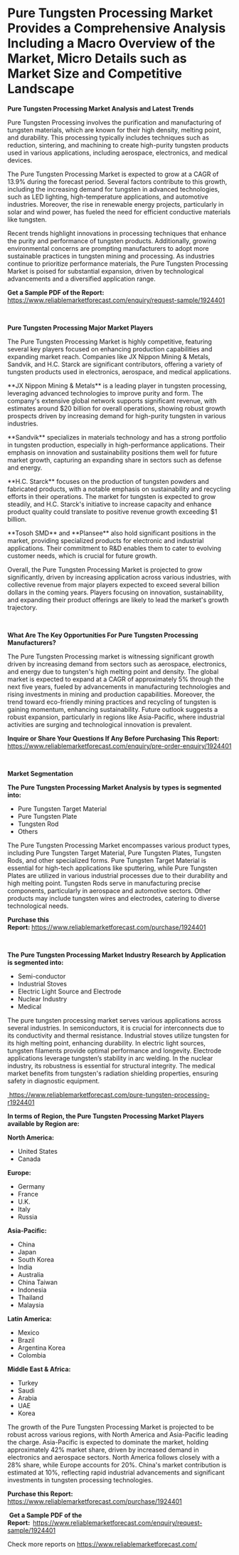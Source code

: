 <p><h1>Pure Tungsten Processing Market Provides a Comprehensive Analysis Including a Macro Overview of the Market, Micro Details such as Market Size and Competitive Landscape</h1></p><p><strong>Pure Tungsten Processing Market Analysis and Latest Trends</strong></p>
<p><p>Pure Tungsten Processing involves the purification and manufacturing of tungsten materials, which are known for their high density, melting point, and durability. This processing typically includes techniques such as reduction, sintering, and machining to create high-purity tungsten products used in various applications, including aerospace, electronics, and medical devices.</p><p>The Pure Tungsten Processing Market is expected to grow at a CAGR of 13.9% during the forecast period. Several factors contribute to this growth, including the increasing demand for tungsten in advanced technologies, such as LED lighting, high-temperature applications, and automotive industries. Moreover, the rise in renewable energy projects, particularly in solar and wind power, has fueled the need for efficient conductive materials like tungsten.</p><p>Recent trends highlight innovations in processing techniques that enhance the purity and performance of tungsten products. Additionally, growing environmental concerns are prompting manufacturers to adopt more sustainable practices in tungsten mining and processing. As industries continue to prioritize performance materials, the Pure Tungsten Processing Market is poised for substantial expansion, driven by technological advancements and a diversified application range.</p></p>
<p><strong>Get a Sample PDF of the Report:&nbsp;</strong> <a href="https://www.reliablemarketforecast.com/enquiry/request-sample/1924401?utm_campaign=2657&utm_medium=2&utm_source=Github&utm_content=ia&utm_term=28022025&utm_id=pure-tungsten-processing">https://www.reliablemarketforecast.com/enquiry/request-sample/1924401</a></p>
<p>&nbsp;</p>
<p><strong>Pure Tungsten Processing Major Market Players</strong></p>
<p><p>The Pure Tungsten Processing Market is highly competitive, featuring several key players focused on enhancing production capabilities and expanding market reach. Companies like JX Nippon Mining & Metals, Sandvik, and H.C. Starck are significant contributors, offering a variety of tungsten products used in electronics, aerospace, and medical applications.</p><p>**JX Nippon Mining & Metals** is a leading player in tungsten processing, leveraging advanced technologies to improve purity and form. The company's extensive global network supports significant revenue, with estimates around $20 billion for overall operations, showing robust growth prospects driven by increasing demand for high-purity tungsten in various industries.</p><p>**Sandvik** specializes in materials technology and has a strong portfolio in tungsten production, especially in high-performance applications. Their emphasis on innovation and sustainability positions them well for future market growth, capturing an expanding share in sectors such as defense and energy.</p><p>**H.C. Starck** focuses on the production of tungsten powders and fabricated products, with a notable emphasis on sustainability and recycling efforts in their operations. The market for tungsten is expected to grow steadily, and H.C. Starck's initiative to increase capacity and enhance product quality could translate to positive revenue growth exceeding $1 billion.</p><p>**Tosoh SMD** and **Plansee** also hold significant positions in the market, providing specialized products for electronic and industrial applications. Their commitment to R&D enables them to cater to evolving customer needs, which is crucial for future growth.</p><p>Overall, the Pure Tungsten Processing Market is projected to grow significantly, driven by increasing application across various industries, with collective revenue from major players expected to exceed several billion dollars in the coming years. Players focusing on innovation, sustainability, and expanding their product offerings are likely to lead the market's growth trajectory.</p></p>
<p>&nbsp;</p>
<p><strong>What Are The Key Opportunities For Pure Tungsten Processing Manufacturers?</strong></p>
<p><p>The Pure Tungsten Processing market is witnessing significant growth driven by increasing demand from sectors such as aerospace, electronics, and energy due to tungsten's high melting point and density. The global market is expected to expand at a CAGR of approximately 5% through the next five years, fueled by advancements in manufacturing technologies and rising investments in mining and production capabilities. Moreover, the trend toward eco-friendly mining practices and recycling of tungsten is gaining momentum, enhancing sustainability. Future outlook suggests a robust expansion, particularly in regions like Asia-Pacific, where industrial activities are surging and technological innovation is prevalent.</p></p>
<p><strong>Inquire or Share Your Questions If Any Before Purchasing This Report:</strong> <a href="https://www.reliablemarketforecast.com/enquiry/pre-order-enquiry/1924401?utm_campaign=2657&utm_medium=2&utm_source=Github&utm_content=ia&utm_term=28022025&utm_id=pure-tungsten-processing">https://www.reliablemarketforecast.com/enquiry/pre-order-enquiry/1924401</a></p>
<p>&nbsp;</p>
<p><strong>Market Segmentation</strong></p>
<p><strong>The Pure Tungsten Processing Market Analysis by types is segmented into:</strong></p>
<p><ul><li>Pure Tungsten Target Material</li><li>Pure Tungsten Plate</li><li>Tungsten Rod</li><li>Others</li></ul></p>
<p><p>The Pure Tungsten Processing Market encompasses various product types, including Pure Tungsten Target Material, Pure Tungsten Plates, Tungsten Rods, and other specialized forms. Pure Tungsten Target Material is essential for high-tech applications like sputtering, while Pure Tungsten Plates are utilized in various industrial processes due to their durability and high melting point. Tungsten Rods serve in manufacturing precise components, particularly in aerospace and automotive sectors. Other products may include tungsten wires and electrodes, catering to diverse technological needs.</p></p>
<p><strong>Purchase this Report:&nbsp;</strong><a href="https://www.reliablemarketforecast.com/purchase/1924401?utm_campaign=2657&utm_medium=2&utm_source=Github&utm_content=ia&utm_term=28022025&utm_id=pure-tungsten-processing">https://www.reliablemarketforecast.com/purchase/1924401</a></p>
<p>&nbsp;</p>
<p><strong>The Pure Tungsten Processing Market Industry Research by Application is segmented into:</strong></p>
<p><ul><li>Semi-conductor</li><li>Industrial Stoves</li><li>Electric Light Source and Electrode</li><li>Nuclear Industry</li><li>Medical</li></ul></p>
<p><p>The pure tungsten processing market serves various applications across several industries. In semiconductors, it is crucial for interconnects due to its conductivity and thermal resistance. Industrial stoves utilize tungsten for its high melting point, enhancing durability. In electric light sources, tungsten filaments provide optimal performance and longevity. Electrode applications leverage tungsten’s stability in arc welding. In the nuclear industry, its robustness is essential for structural integrity. The medical market benefits from tungsten's radiation shielding properties, ensuring safety in diagnostic equipment.</p></p>
<p><a href="https://www.reliablemarketforecast.com/pure-tungsten-processing-r1924401?utm_campaign=2657&utm_medium=2&utm_source=Github&utm_content=ia&utm_term=28022025&utm_id=pure-tungsten-processing">&nbsp;https://www.reliablemarketforecast.com/pure-tungsten-processing-r1924401</a></p>
<p><strong>In terms of Region, the Pure Tungsten Processing Market Players available by Region are:</strong></p>
<p>
    <p> <strong> North America: </strong>
        <ul>
            <li>United States</li>
            <li>Canada</li>
        </ul>
        </p> 
    <p> <strong> Europe: </strong>
        <ul>
            <li>Germany</li>
            <li>France</li>
            <li>U.K.</li>
            <li>Italy</li>
            <li>Russia</li>
        </ul>
        </p> 
    <p> <strong> Asia-Pacific: </strong>
        <ul>
            <li>China</li>
            <li>Japan</li>
            <li>South Korea</li>
            <li>India</li>
            <li>Australia</li>
            <li>China Taiwan</li>
            <li>Indonesia</li>
            <li>Thailand</li>
            <li>Malaysia</li>
        </ul>
        </p> 
    <p> <strong> Latin America: </strong>
        <ul>
            <li>Mexico</li>
            <li>Brazil</li>
            <li>Argentina Korea</li>
            <li>Colombia</li>
        </ul>
        </p> 
    <p> <strong> Middle East & Africa: </strong>
        <ul>
            <li>Turkey</li>
            <li>Saudi</li>
            <li>Arabia</li>
            <li>UAE</li>
            <li>Korea</li>
        </ul>
    </p>
    </p>
<p><p>The growth of the Pure Tungsten Processing Market is projected to be robust across various regions, with North America and Asia-Pacific leading the charge. Asia-Pacific is expected to dominate the market, holding approximately 42% market share, driven by increased demand in electronics and aerospace sectors. North America follows closely with a 28% share, while Europe accounts for 20%. China's market contribution is estimated at 10%, reflecting rapid industrial advancements and significant investments in tungsten processing technologies.</p></p>
<p><strong>Purchase this Report: </strong><a href="https://www.reliablemarketforecast.com/purchase/1924401?utm_campaign=2657&utm_medium=2&utm_source=Github&utm_content=ia&utm_term=28022025&utm_id=pure-tungsten-processing">https://www.reliablemarketforecast.com/purchase/1924401</a></p>
<p>&nbsp;<strong>Get a Sample PDF of the Report:&nbsp;&nbsp;</strong><a href="https://www.reliablemarketforecast.com/enquiry/request-sample/1924401?utm_campaign=2657&utm_medium=2&utm_source=Github&utm_content=ia&utm_term=28022025&utm_id=pure-tungsten-processing">https://www.reliablemarketforecast.com/enquiry/request-sample/1924401</a></p>
<p><strong></strong></p>
<p>Check more reports on <a href="https://www.reliablemarketforecast.com/?utm_campaign=2657&utm_medium=2&utm_source=Github&utm_content=ia&utm_term=28022025&utm_id=pure-tungsten-processing">https://www.reliablemarketforecast.com/</a></p>